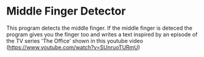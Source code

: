 # Middle Finger Detector

This program detects the middle finger. If the middle finger is deteced the program gives you the finger too and writes a text inspired by an episode of the TV series 'The Office' shown in this youtube video (https://www.youtube.com/watch?v=SUnruoTURmU)
